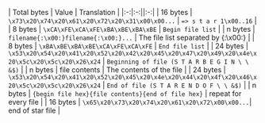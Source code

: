 | Total bytes | Value | Translation |
|:-:|:-:||:-:|
| 16 bytes | `\x73\x20\x74\x20\x61\x20\x72\x20\x31\x00\x00...` | `=> s t a r 1\x00..16` |
| 8 bytes | `\xCA\xFE\xCA\xFE\xBA\xBE\xBA\xBE`  | `Begin file list` |
| n bytes | `filename{:\x00:}filename{:\x00:}...`  | The file list separated by {:\x00:} |
| 8 bytes | `\xBA\xBE\xBA\xBE\xCA\xFE\xCA\xFE`  | `End file list` |
| 24 bytes | `\x53\x20\x54\x20\x41\x20\x52\x20\x42\x20\x45\x20\x47\x20\x49\x20\x4e\x20\x5c\x20\x5c\x20\x26\x24` | `Beginning of file (S T A R B E G I N \ \ &$)` |
| n bytes  | file contents  | The contents of the file |
| 24 bytes | `\x53\x20\x54\x20\x41\x20\x52\x20\x45\x20\x4e\x20\x44\x20\x4f\x20\x46\x20\x5c\x20\x5c\x20\x26\x24` | `End of file (S T A R E N D O F \ \ &$)` |
| n bytes | `{begin file hex}{file contents}{end of file hex}` | repeat for every file |
| 16 bytes | `\x65\x20\x73\x20\x74\x20\x61\x20\x72\x00\x00...`| end of star file |